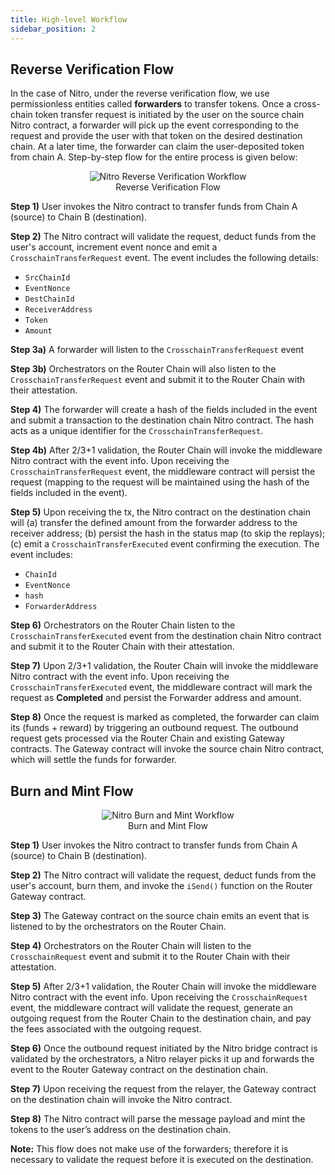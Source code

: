 ```yaml
---
title: High-level Workflow
sidebar_position: 2
---
```


## Reverse Verification Flow

In the case of Nitro, under the reverse verification flow, we use permissionless entities called **forwarders** to transfer tokens. Once a cross-chain token transfer request is initiated by the user on the source chain Nitro contract, a forwarder will pick up the event corresponding to the request and provide the user with that token on the desired destination chain. At a later time, the forwarder can claim the user-deposited token from chain A. Step-by-step flow for the entire process is given below:

<center><figure><img src={require('./img/trustless-nitro.png').default} alt="Nitro Reverse Verification Workflow" style={{width: "100%", marginBottom: 12}} /><figcaption>Reverse Verification Flow</figcaption></figure></center>

**Step 1)** User invokes the Nitro contract to transfer funds from Chain A (source) to Chain B (destination).

**Step 2)** The Nitro contract will validate the request, deduct funds from the user's account, increment event nonce and emit a `CrosschainTransferRequest` event. The event includes the following details: 
- `SrcChainId`
- `EventNonce`
- `DestChainId`
- `ReceiverAddress`
- `Token`
- `Amount`

**Step 3a)** A forwarder will listen to the `CrosschainTransferRequest` event

**Step 3b)** Orchestrators on the Router Chain will also listen to the `CrosschainTransferRequest` event and submit it to the Router Chain with their attestation.

**Step 4)** The forwarder will create a hash of the fields included in the event and submit a transaction to the destination chain Nitro contract. The hash acts as a unique identifier for the `CrosschainTransferRequest`.

**Step 4b)** After 2/3+1 validation, the Router Chain will invoke the middleware Nitro contract with the event info. Upon receiving the `CrosschainTransferRequest` event, the middleware contract will persist the request (mapping to the request will be maintained using the hash of the fields included in the event).

**Step 5)** Upon receiving the tx, the Nitro contract on the destination chain will (a) transfer the defined amount from the forwarder address to the receiver address; (b) persist the hash in the status map (to skip the replays); (c) emit a `CrosschainTransferExecuted` event confirming the execution. The event includes: 
- `ChainId`
- `EventNonce`
- `hash`
- `ForwarderAddress`

**Step 6)** Orchestrators on the Router Chain listen to the `CrosschainTransferExecuted` event from the destination chain Nitro contract and submit it to the Router Chain with their attestation.

**Step 7)** Upon 2/3+1 validation, the Router Chain will invoke the middleware Nitro contract with the event info. Upon receiving the `CrosschainTransferExecuted` event, the middleware contract will mark the request as **Completed** and persist the Forwarder address and amount.

**Step 8)** Once the request is marked as completed, the forwarder can claim its (funds + reward) by triggering an outbound request. The outbound request gets processed via the Router Chain and existing Gateway contracts. The Gateway contract will invoke the source chain Nitro contract, which will settle the funds for forwarder.

## Burn and Mint Flow

<center><figure><img src={require('./img/burn-and-mint.png').default} alt="Nitro Burn and Mint Workflow" style={{width: "100%", marginBottom: 12}} /><figcaption>Burn and Mint Flow</figcaption></figure></center>

**Step 1)** User invokes the Nitro contract to transfer funds from Chain A (source) to Chain B (destination).

**Step 2)** The Nitro contract will validate the request, deduct funds from the user's account, burn them, and invoke the `iSend()` function on the Router Gateway contract.

**Step 3)** The Gateway contract on the source chain emits an event that is listened to by the orchestrators on the Router Chain.

**Step 4)** Orchestrators on the Router Chain will listen to the `CrosschainRequest` event and submit it to the Router Chain with their attestation.

**Step 5)** After 2/3+1 validation, the Router Chain will invoke the middleware Nitro contract with the event info. Upon receiving the `CrosschainRequest` event, the middleware contract will validate the request, generate an outgoing request from the Router Chain to the destination chain, and pay the fees associated with the outgoing request.

**Step 6)** Once the outbound request initiated by the Nitro bridge contract is validated by the orchestrators, a Nitro relayer picks it up and forwards the event to the Router Gateway contract on the destination chain.

**Step 7)** Upon receiving the request from the relayer, the Gateway contract on the destination chain will invoke the Nitro contract.

**Step 8)** The Nitro contract will parse the message payload and mint the tokens to the user’s address on the destination chain.

**Note:** This flow does not make use of the forwarders; therefore it is necessary to validate the request before it is executed on the destination.
